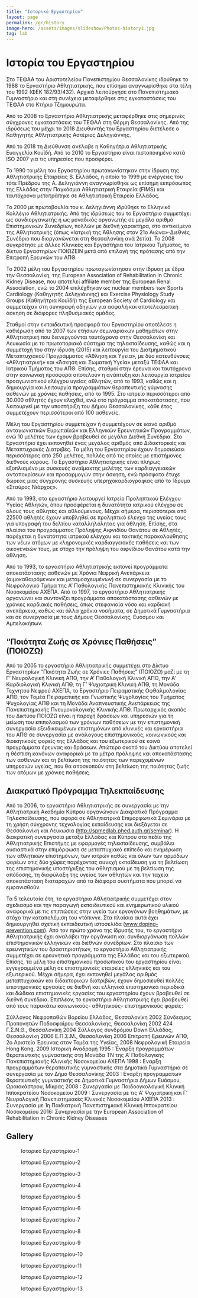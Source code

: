 ```yaml
---
title: "Ιστορικό Εργαστηρίου"
layout: page
permalink: /gr/history
image-hero: /assets/images/slideshow/Photos-history1.jpg
tag: lab
---
```


# Ιστορία του Εργαστηρίου

Στο ΤΕΦΑΑ του Αριστοτελείου Πανεπιστημίου Θεσσαλονίκης ιδρύθηκε το 1988 το Εργαστήριο Αθλητιατρικής, που επίσημα αναγνωρίσθηκε στα τέλη του 1992 (ΦΕΚ 182/93/432). Αρχικά λειτούργησε στο Πανεπιστημιακό Γυμναστήριο και στη συνέχεια μεταφέρθηκε στις εγκαταστάσεις του ΤΕΦΑΑ στο Κτήριο Τζημουρώτα. 

Από το 2008 το Εργαστήριο Αθλητιατρικής μεταφέρθηκε στις σημερινές σύγχρονες εγκαταστάσεις του ΤΕΦΑΑ στη Θέρμη Θεσσαλονίκης. Από της ιδρύσεως του μέχρι το 2018 Διευθυντής του Εργαστηρίου διετέλεσε ο Καθηγητής Αθλητιατρικής Αστέριος Δεληγιάννης. 

Από το 2018 τη Διεύθυνση ανέλαβε η Καθηγήτρια Αθλητιατρικής  Ευαγγελία Κουϊδή.  Από το 2010 το Εργαστήριο είναι πιστοποιημένο κατά ISO 2007 για τις υπηρεσίες που προσφέρει. 

Το 1990 τα μέλη του Εργαστηρίου πρωταγωνίστηκαν στην ίδρυση της Αθλητιατρικής Εταιρείας Β. Ελλάδος, η οποία το 1999  με ενέργειες του τότε Πρέδρου της Α. Δεληγιάννη αναγνωρίσθηκε ως επίσημη εκπρόσωπος της Ελλάδος στην Παγκόσμια Αθλητιατρική Εταιρεία (FIMS) και ταυτόχρονα μετατράπηκε σε Αθλητιατρική Εταιρεία Ελλάδος.

Το 2000 με πρωτοβουλία του κ. Δεληγιάννη ιδρύθηκε το Ελληνικό Κολλέγιο Αθλητιατρικής. Από της ιδρύσεως του το Εργαστήριο συμμετέχει ως συνδιοργανωτής ή ως μοναδικός οργανωτής σε μεγάλο αριθμό Επιστημονικών Συνεδρίων, πολλών με διεθνή χαρακτήρα, στο αντικείμενο της Αθλητιατρικής (όπως «Ιατρική της Άθλησης στον 21ο Αιώνα»-Διεθνές Συνέδριο που διοργανώνεται στη Θεσσαλονίκη ανά 2ετία). Το 2008 συγκρότησε με άλλες Κλινικές και Εργαστήρια του Ιατρικού Τμήματος, το δίκτυο Εργαστηρίων ΠΟΙΩΖΕΙΝ μετά από επιλογή της πρότασης από την  Επιτροπή Ερευνών του ΑΠΘ. 

<!--more-->

Το 2002 μέλη του Εργαστηρίου πρωταγωνίστησαν στην ίδρυση με έδρα την Θεσσαλονίκη, της European Association of  Rehabilitation in Chronic Kidney Disease, που αποτελεί affiliate member της  European Renal Association, ενώ το 2004 επιλέχθηκαν ως nuclear members των Sports Cardiology (Καθηγητής Δεληγιάννης) και Exercise Physiology Study Groups (Καθηγήτρια Κουϊδή) της  European Society of Cardiology και συμμετείχαν στη συγγραφή οδηγιών για ασφαλή και αποτελεσματική άσκηση σε διάφορες πληθυσμιακές ομάδες. 

Σταθμοί στην εκπαιδευτική προσφορά του Εργαστηρίου αποτέλεσε η καθιέρωση από το 2007 των ετήσιων  σεμιναριακών μαθημάτων στην Αθλητιατρική που διενεργούνται ταυτόχρονα στην Θεσσαλονίκη και Λευκωσία με το πρωτοποριακό σύστημα της τηλεκπαίδευσης, καθώς και η συμμετοχή του στην ίδρυση (2015) και λειτουργία του Διατμηματικού Μεταπτυχιακού Προγράμματος «Άθληση και Υγεία», με δύο κατευθύνσεις «Αθλητιατρική» και «Άσκηση και Σωματική Υγεία» μεταξύ ΤΕΦΑΑ και Ιατρικού Τμήματος του ΑΠΘ. Επίσης, σταθμοί στην έρευνα και ταυτόχρονα στην κοινωνική προσφορά αποτελούν η ανάπτυξη και λειτουργία ιατρείου προαγωνιστικού ελέγχου υγείας αθλητών, από το 1993, καθώς και η δημιουργία και λειτουργία προγραμμάτων θεραπευτικής γύμνασης ασθενών με χρόνιες παθήσεις, από το 1995. Στο ιατρείο περισσότεροι από 30.000 αθλητές έχουν ελεχθεί, ενώ στο πρόγραμμα αποκατάστασης, που λειτουργεί με την υποστήριξη του Δήμου Θεσσαλονίκης, κάθε έτος συμμετέχουν περισσότεροι από 100 ασθενείς. 

Μέλη του Εργαστηρίου συμμετείχαν ή συμμετέχουν σε ικανό αριθμό ανταγωνιστκών Ευρωπαϊκών και Ελληνικών Ερευνητικών Προγραμμάτων, ενώ 10 μελέτες των έχουν βραβευθεί σε μεγάλα Διεθνή Συνέδρια. Στο Εργαστήριο έχει  εκπονηθεί ένας μεγάλος αριθμός από Διδακτορικές και Μεταπτυχιακές Διατριβές. Τα μέλη του Εργαστηρίου έχουν δημοσιεύσει περισσότερες από 250 μελέτες, πολλές από τις οποίες με επιστήμονες διεθνούς κύρους. Το Εργαστήριο Αθλητιατρικής είναι πλήρως εξοπλισμένο με συσκευές αναίμακτης μελέτης των καρδιαγγειακών ανταποκρίσεων και προσαρμογών στην άσκηση, ενώ πρόσφατα έτυχε δωρεάς μιας σύγχρονης συσκευής υπερηχοκαρδιογραφίας από το Ίδρυμα «Σταύρος Νιάρχος».

Από το 1993, στο εργαστήριο λειτουργεί Ιατρείο Προληπτικού Ελέγχου Υγείας Αθλητών, όπου προσφέρεται η δυνατότητα ιατρικού ελέγχου σε όλους τους αθλητές και αθλούμενους. Μέχρι σήμερα, περισσότεροι από 22500 αθλητές έχουν υποβληθεί σε προληπτικό έλεγχο της υγείας τους για υπογραφή του δελτίου καταλληλόλητας για άθληση. Επίσης, στα πλαίσια του προγράμματος Πρόληψης Αιφνιδίου Θανάτου σε Αθλητές, παρέχεται η δυνατότητα ιατρικού ελέγχου και τακτικής παρακολούθησης των νέων ατόμων με κληρονομικές καρδιαγγειακές παθήσεις και των οικογενειών τους, με στόχο την πρόληψη του αιφνίδιου θανάτου κατά την άθληση.

Από το 1993, το εργαστήριο Αθλητιατρικής εκπονεί προγράμματα αποκατάστασης ασθενών με Χρόνια Νεφρική Ανεπάρκεια (αιμοκαθαιρόμενων και μεταμοσχευμένων) σε συνεργασία με το Νεφρολογικό Τμήμα της Α’ Παθολογικής Πανεπιστημιακής Κλινικής του Νοσοκομείου ΑΧΕΠΑ. Από το 1997, το εργαστήριο Αθλητιατρικής οργανώνει και συντονίζει προγράμματα αποκατάστασης ασθενών με χρόνιες καρδιακές παθήσεις, όπως στεφανιαία νόσο και καρδιακή ανεπάρκεια, καθώς και άλλα χρόνια νοσήματα, σε Δημοτικά Γυμναστήρια και σε συνεργασία με τους Δήμους Θεσσαλονίκης, Ευόσμου και Αμπελοκήπων.

## “Ποιότητα Ζωής σε Χρόνιες Παθήσεις” (ΠΟΙΟΖΩ)
Από το 2005 το εργαστήριο Αθλητιατρικής συμμετέχει στο Δίκτυο Εργαστηρίων “Ποιότητα Ζωής σε Χρόνιες Παθήσεις” (ΠΟΙΟΖΩ) μαζί με τη Γ’ Νευρολογική Κλινική ΑΠΘ, την Α’ Παθολογική Κλινική ΑΠΘ, την Α’ Καρδιολογική Κλινική ΑΠΘ, τη Γ’ Ψυχιατρική Κλινική ΑΠΘ, τη Μονάδα Τεχνητού Νεφρού ΑΧΕΠΑ, το Εργαστήριο Πειραματικής Οφθαλμολογίας ΑΠΘ, τον Τομέα Πειραματικής και Γνωστικής Ψυχολογίας του Τμήματος Ψυχολογίας ΑΠΘ και τη Μονάδα Αναπνευστικής Ανεπάρκειας της Πανεπιστημιακής Πνευμονολογικής Κλινικής ΑΠΘ. Πρωταρχικός σκοπός του Δικτύου ΠΟΙΟΖΩ είναι η παροχή δράσεων και υπηρεσιών για τη μείωση του επιπολασμού των χρόνιων παθήσεων με την επιστημονική συνεργασία εξειδικευμένων επιστημόνων από κλινικές και εργαστήρια του ΑΠΘ σε συνεργασία με ανάλογους επιστημονικούς, κοινωνικούς και διοικητικούς φορείς της Ελλάδος και του εξωτερικού σε κοινά προγράμματα έρευνας και δράσεων. Απώτερο σκοπό του Δικτύου αποτελεί η θέσπιση κανόνων αναφορικά με τα μέτρα πρόληψης και αποκατάστασης των ασθενών και τη βελτίωση της ποιότητας των παρεχομένων υπηρεσιών υγείας, που θα αποσκοπούν στη βελτίωση της ποιότητας ζωής των ατόμων με χρόνιες παθήσεις.

## Διακρατικό Πρόγραμμα Τηλεκπαίδευσης
Από το 2006, το εργαστήριο Αθλητιατρικής σε συνεργασία με την Αθλητιατρική Ακαδημία Κύπρου οργανώνουν Διακρατικό Πρόγραμμα Τηλεκπαίδευσης, που αφορά σε Αθλητιατρικά Επιμορφωτικά Σεμινάρια με τη χρήση σύγχρονης τεχνολογίας εκπαίδευσης και διεξάγεται σε Θεσσαλονίκη και Λευκωσία (http://spmedlab.phed.auth.gr/seminar). Η διακρατική συνεργασία μεταξύ Ελλάδας και Κύπρου στο πεδίο της Αθλητιατρικής Επιστήμης με εφαρμογές τηλεκπαίδευσης, συμβάλει ουσιαστικά στην επιμόρφωση σε μεταπτυχιακό επίπεδο και ενημέρωση των αθλητικών επιστημόνων, των ιατρών καθώς και όλων των αρμόδιων φορέων στις δύο χώρες παρέχοντας συνεχή εκπαίδευση για τη βελτίωση της επιστημονικής υποστήριξης του αθλητισμού με τη βελτίωση της απόδοσης, τη διαφύλαξη της υγείας των αθλητών και την ταχεία αποκατάσταση διαταραχών από τα διάφορα συστήματα που μπορεί να εμφανισθούν.

Τα 5 τελευταία έτη, το εργαστήριο Αθλητιατρικής συμμετέχει στον σχεδιασμό και την παραγωγή εκπαιδευτικού και ενημερωτικού υλικού αναφορικά με τις επιπτώσεις στην υγεία των εργογόνων βοηθημάτων, με στόχο την καταπολέμιση του ντόπινγκ. Στα πλαίσια αυτά έχει δημιουργηθεί σχετική εκπαιδευτική ιστοσελίδα (www.doping-prevention.com). Από τον πρώτο χρόνο της ίδρυσής του, το εργαστήριο Αθλητιατρικής έχει αναλάβει την οργάνωση και συνδιοργάνωση πολλών επιστημονικών ελληνικών και διεθνών συνεδρίων. Στο πλαίσιο των ερευνητικών του δραστηριοτήτων, το εργαστήριο Αθλητιατρικής συμμετέχει σε ερευνητικά προγράμματα της Ελλάδας και του εξωτερικού. Επίσης, τα μέλη του επιστημονικού προσωπικού του εργαστηρίου είναι εγγεγραμμένα μέλη σε επιστημονικές εταιρείες ελληνικές και του εξωτερικού. Μέχρι σήμερα, έχει εκπονηθεί μεγάλος αριθμός μεταπτυχιακών και διδακτορικών διατριβών, έχουν δημοσιευθεί πολλές επιστημονικές εργασίες σε διεθνή και ελληνικά επιστημονικά περιοδικά και δώδεκα επιστημονικές εργασίες του εργαστηρίου έχουν βραβευθεί σε διεθνή συνέδρια. Επιπλέον, το εργαστήριο Αθλητιατρικής έχει βραβευθεί από τους παρακάτω κοινωνικούς- αθλητικούς- επιστημονικούς φορείς:

Σύλλογος Νεφροπαθών Βορείου Ελλάδος, Θεσσαλονίκη 2002
Σύνδεσμος Προπονητών Ποδοσφαίρου Θεσσαλονίκης, Θεσσαλονίκη 2002
424 Γ.Σ.Ν.Θ., Θεσσαλονίκη 2004
Σύλλογος συνδρόμου Down Ελλάδος, Θεσσαλονίκη 2006
Ε.Π.Σ.Μ., Θεσσαλονίκη 2006
Επιτροπή Ερευνών ΑΠΘ, 2ο Αριστείο Έρευνας στον Τομέα της Υγείας, 2008
Νεφρολογική Εταιρεία Hong Kong, 2009
Ιστορική Αναδρομή
1995 : Έναρξη προγραμμάτων θεραπευτικής γυμναστικής στη Μονάδα ΤΝ της Α’ Παθολογικής Πανεπιστημιακής Κλινικής Νοσοκομείου ΑΧΕΠΑ
1998 : Εναρξη προγραμμάτων θεραπευτικής γυμναστικής στα Δημοτικά Γυμναστήρια σε συνεργασία με τον Δήμο Θεσσαλονίκης
2003 : Εναρξη προγραμμάτων θεραπευτικής γυμναστικής σε Δημοτικά Γυμναστήρια Δήμων Ευόσμου, Ωραιοκάστρου, Μίκρας
2008 : Συνεργασία με Παιδοογκολογική Κλινική Ιπποκρατείου Νοσοκομείου
2009 : Συνεργασία με τις Α’ Ψυχιατρική και Γ’ Νευρολογική Πανεπιστημιακές Κλινικές Νοσοκομείου ΑΧΕΠΑ
2013 : Συνεργασία με 1η Παιδιατρική Πανεπιστημιακή Κλινική Ιπποκρατείου Νοσοκομείου
2016: Συνεργασία  με την European Association of Rehabilitation in Chronic Kidney Diseases 
	           
               
               
               
<h2 id="gallery">Gallery</h2>
<div class="my-gallery gallery-history" itemscope="" itemtype="http://schema.org/ImageGallery" data-pswp-uid="1">
<figure itemprop="associatedMedia" itemscope="" itemtype="http://schema.org/ImageObject" class="full large" style="background-image: url('/assets/images/galleries/history/Photos-history2-large.jpg');-ms-grid-column:1;-ms-grid-row:1">
<figcaption itemprop="caption description">&Iota;&sigma;&tau;&omicron;&rho;&iota;&kappa;ό &Epsilon;&rho;&gamma;&alpha;&sigma;&tau;&eta;&rho;ί&omicron;&upsilon;-1</figcaption>
</figure>
<figure itemprop="associatedMedia" itemscope="" itemtype="http://schema.org/ImageObject" class="medium" style="background-image: url('/assets/images/galleries/history/1oΑθλητιατρικοΣυνέδριο-large.jpg');-ms-grid-column:2;-ms-grid-row:2">
<figcaption itemprop="caption description">&Iota;&sigma;&tau;&omicron;&rho;&iota;&kappa;ό &Epsilon;&rho;&gamma;&alpha;&sigma;&tau;&eta;&rho;ί&omicron;&upsilon;-2</figcaption>
</figure>
<figure itemprop="associatedMedia" itemscope="" itemtype="http://schema.org/ImageObject" class="large" style="background-image: url('/assets/images/galleries/history/FIMS-Ιστορικό-large.jpg');-ms-grid-column:3;-ms-grid-row:1">
<figcaption itemprop="caption description">&Iota;&sigma;&tau;&omicron;&rho;&iota;&kappa;ό &Epsilon;&rho;&gamma;&alpha;&sigma;&tau;&eta;&rho;ί&omicron;&upsilon;-3</figcaption>
</figure>
<figure itemprop="associatedMedia" itemscope="" itemtype="http://schema.org/ImageObject" class="medium" style="background-image: url('/assets/images/galleries/history/Photo-askiseis2-large.jpg');-ms-grid-column:4;-ms-grid-row:2">
<figcaption itemprop="caption description">&Iota;&sigma;&tau;&omicron;&rho;&iota;&kappa;ό &Epsilon;&rho;&gamma;&alpha;&sigma;&tau;&eta;&rho;ί&omicron;&upsilon;-4</figcaption>
</figure>
<figure itemprop="associatedMedia" itemscope="" itemtype="http://schema.org/ImageObject" class="large" style="background-image: url('/assets/images/galleries/history/Photos-askiseis1-large.jpg');-ms-grid-column:5;-ms-grid-row:1">
<figcaption itemprop="caption description">&Iota;&sigma;&tau;&omicron;&rho;&iota;&kappa;ό &Epsilon;&rho;&gamma;&alpha;&sigma;&tau;&eta;&rho;ί&omicron;&upsilon;-5</figcaption>
</figure>
<figure itemprop="associatedMedia" itemscope="" itemtype="http://schema.org/ImageObject" class="medium" style="background-image: url('/assets/images/galleries/history/Photos-history1-large.jpg');-ms-grid-column:6;-ms-grid-row:2">
<figcaption itemprop="caption description">&Iota;&sigma;&tau;&omicron;&rho;&iota;&kappa;ό &Epsilon;&rho;&gamma;&alpha;&sigma;&tau;&eta;&rho;ί&omicron;&upsilon;-6</figcaption>
</figure>
<figure itemprop="associatedMedia" itemscope="" itemtype="http://schema.org/ImageObject" class="large" style="background-image: url('/assets/images/galleries/history/1oΑθλητιατρικόΣυνέδριο-large.jpg');-ms-grid-column:7;-ms-grid-row:1">
<figcaption itemprop="caption description">&Iota;&sigma;&tau;&omicron;&rho;&iota;&kappa;ό &Epsilon;&rho;&gamma;&alpha;&sigma;&tau;&eta;&rho;ί&omicron;&upsilon;-7</figcaption>
</figure>
<figure itemprop="associatedMedia" itemscope="" itemtype="http://schema.org/ImageObject" class="medium" style="background-image: url('/assets/images/galleries/history/askisi1-large.jpg');-ms-grid-column:8;-ms-grid-row:2">
<figcaption itemprop="caption description">&Iota;&sigma;&tau;&omicron;&rho;&iota;&kappa;ό &Epsilon;&rho;&gamma;&alpha;&sigma;&tau;&eta;&rho;ί&omicron;&upsilon;-8</figcaption>
</figure>
<figure itemprop="associatedMedia" itemscope="" itemtype="http://schema.org/ImageObject" class="large" style="background-image: url('/assets/images/galleries/history/iatrikos-elegxos-0002-large.jpg');-ms-grid-column:9;-ms-grid-row:1">
<figcaption itemprop="caption description">&Iota;&sigma;&tau;&omicron;&rho;&iota;&kappa;ό &Epsilon;&rho;&gamma;&alpha;&sigma;&tau;&eta;&rho;ί&omicron;&upsilon;-9</figcaption>
</figure>
<figure itemprop="associatedMedia" itemscope="" itemtype="http://schema.org/ImageObject" class="medium" style="background-image: url('/assets/images/galleries/history/iatrikos-elegxos-0004-large.jpg');-ms-grid-column:10;-ms-grid-row:2">
<figcaption itemprop="caption description">&Iota;&sigma;&tau;&omicron;&rho;&iota;&kappa;ό &Epsilon;&rho;&gamma;&alpha;&sigma;&tau;&eta;&rho;ί&omicron;&upsilon;-10</figcaption>
</figure>
<figure itemprop="associatedMedia" itemscope="" itemtype="http://schema.org/ImageObject" class="large" style="background-image: url('/assets/images/galleries/history/iatrikos-elegxos-0007-large.jpg');-ms-grid-column:11;-ms-grid-row:1">
<figcaption itemprop="caption description">&Iota;&sigma;&tau;&omicron;&rho;&iota;&kappa;ό &Epsilon;&rho;&gamma;&alpha;&sigma;&tau;&eta;&rho;ί&omicron;&upsilon;-11</figcaption>
</figure>
<figure itemprop="associatedMedia" itemscope="" itemtype="http://schema.org/ImageObject" class="medium" style="background-image: url('/assets/images/galleries/history/iatrikos-elegxos-0013-large.jpg');-ms-grid-column:12;-ms-grid-row:2">
<figcaption itemprop="caption description">&Iota;&sigma;&tau;&omicron;&rho;&iota;&kappa;ό &Epsilon;&rho;&gamma;&alpha;&sigma;&tau;&eta;&rho;ί&omicron;&upsilon;-12</figcaption>
</figure>
<figure itemprop="associatedMedia" itemscope="" itemtype="http://schema.org/ImageObject" class="large" style="background-image: url('/assets/images/galleries/history/iatrikos-elegxos-0019-large.jpg');-ms-grid-column:13;-ms-grid-row:1">
<figcaption itemprop="caption description">&Iota;&sigma;&tau;&omicron;&rho;&iota;&kappa;ό &Epsilon;&rho;&gamma;&alpha;&sigma;&tau;&eta;&rho;ί&omicron;&upsilon;-13</figcaption>
</figure>